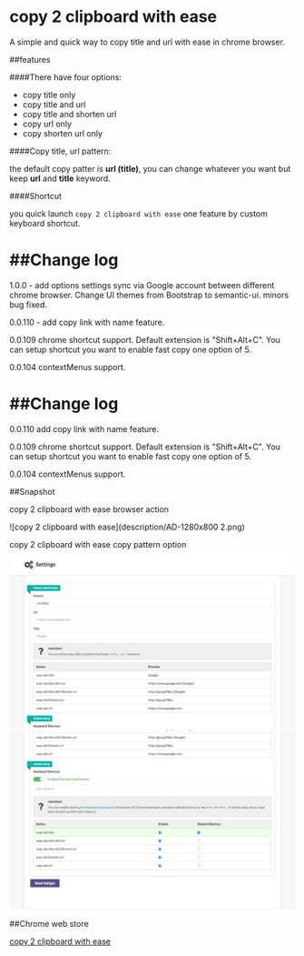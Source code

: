 copy 2 clipboard with ease
==========================

A simple and quick way to copy title and url with ease in chrome browser.

##features

####There have four options:

-	copy title only
-	copy title and url
-	copy title and shorten url
-	copy url only
-	copy shorten url only

####Copy title, url pattern:

the default copy patter is **url (title)**, you can change whatever you want but keep **url** and **title** keyword.

####Shortcut

you quick launch `copy 2 clipboard with ease` one feature by custom keyboard shortcut.

##Change log
============

1.0.0 - add options settings sync via Google account between different chrome browser. Change UI themes from Bootstrap to semantic-ui. minors bug fixed.

0.0.110 - add copy link with name feature.

0.0.109 chrome shortcut support. Default extension is "Shift+Alt+C". You can setup shortcut you want to enable fast copy one option of 5.

0.0.104 contextMenus support.

##Change log
============

0.0.110 add copy link with name feature.

0.0.109 chrome shortcut support. Default extension is "Shift+Alt+C". You can setup shortcut you want to enable fast copy one option of 5.

0.0.104 contextMenus support.

##Snapshot

copy 2 clipboard with ease browser action

![copy 2 clipboard with ease](description/AD-1280x800 2.png)

copy 2 clipboard with ease copy pattern option ![copy 2 clipboard with ease](description/options-1.jpg) ![copy 2 clipboard with ease](description/options-2.jpg)

##Chrome web store

[copy 2 clipboard with ease](https://chrome.google.com/webstore/detail/copy-2-clipboad-with-ease/hiiobhaaokpmdmkkcaokdlanlemmcoah?utm_source=chrome-app-launcher)
